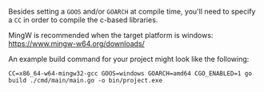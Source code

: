 Besides setting a `GOOS` and/or `GOARCH` at compile time, you'll need to specify a `CC` in order to compile the c-based libraries.

MingW is recommended when the target platform is windows: https://www.mingw-w64.org/downloads/

An example build command for your project might look like the following: 

`CC=x86_64-w64-mingw32-gcc GOOS=windows GOARCH=amd64 CGO_ENABLED=1 go build ./cmd/main/main.go -o bin/project.exe`
